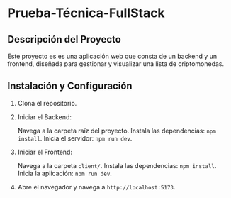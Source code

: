 # Prueba-Técnica-FullStack

## Descripción del Proyecto

Este proyecto es es una aplicación web que consta de un backend y un frontend, diseñada para gestionar y visualizar una lista de criptomonedas. 


## Instalación y Configuración

1. Clona el repositorio.

2. Iniciar el Backend:

    Navega a la carpeta raíz del proyecto.
    Instala las dependencias: `npm install`.
    Inicia el servidor: `npm run dev`.

3. Iniciar el Frontend:

    Navega a la carpeta `client/`.
Instala las dependencias: `npm install`.
Inicia la aplicación: `npm run dev`.

5. Abre el navegador y navega a `http://localhost:5173`.
